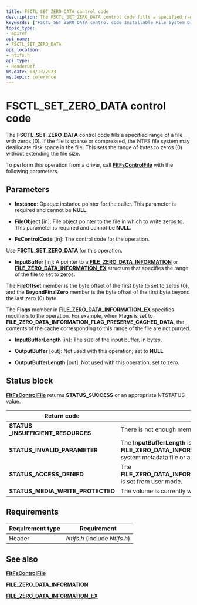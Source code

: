 ```yaml
---
title: FSCTL_SET_ZERO_DATA control code
description: The FSCTL_SET_ZERO_DATA control code fills a specified range of a file with zeros (0).
keywords: ["FSCTL_SET_ZERO_DATA control code Installable File System Drivers"]
topic_type:
- apiref
api_name:
- FSCTL_SET_ZERO_DATA
api_location:
- ntifs.h
api_type:
- HeaderDef
ms.date: 03/13/2023
ms.topic: reference
---
```


# FSCTL_SET_ZERO_DATA control code

The **FSCTL_SET_ZERO_DATA** control code fills a specified range of a file with zeros (0). If the file is sparse or compressed, the NTFS file system may deallocate disk space in the file. This sets the range of bytes to zeros (0) without extending the file size.

To perform this operation from a driver, call [**FltFsControlFile**](/windows-hardware/drivers/ddi/fltkernel/nf-fltkernel-fltfscontrolfile) with the following parameters.

## Parameters

- **Instance**: Opaque instance pointer for the caller. This parameter is required and cannot be **NULL**.

- **FileObject** [in]: File object pointer to the file in which to write zeros to. This parameter is required and cannot be **NULL**.

- **FsControlCode** [in]: The control code for the operation.

Use **FSCTL_SET_ZERO_DATA** for this operation.

- **InputBuffer** [in]: A pointer to a [**FILE_ZERO_DATA_INFORMATION**](/windows-hardware/drivers/ddi/ntifs/ns-ntifs-_file_zero_data_information) or [**FILE_ZERO_DATA_INFORMATION_EX**](/windows-hardware/drivers/ddi/ntifs/ns-ntifs-_file_zero_data_information_ex) structure that specifies the range of the file to set to zeros.

The **FileOffset** member is the byte offset of the first byte to set to zeros (0), and the **BeyondFinalZero** member is the byte offset of the first byte beyond the last zero (0) byte.

The **Flags** member in [**FILE_ZERO_DATA_INFORMATION_EX**](/windows-hardware/drivers/ddi/ntifs/ns-ntifs-_file_zero_data_information_ex) specifies modifiers to the operation. For example, when **Flags** is set to **FILE_ZERO_DATA_INFORMATION_FLAG_PRESERVE_CACHED_DATA**, the contents of the cache corresponding to this range of the file are not purged.

- **InputBufferLength** [in]: The size of the input buffer, in bytes.

- **OutputBuffer** [out]: Not used with this operation; set to **NULL**.

- **OutputBufferLength** [out]: Not used with this operation; set to zero.

## Status block

[**FltFsControlFile**](/windows-hardware/drivers/ddi/fltkernel/nf-fltkernel-fltfscontrolfile) returns **STATUS_SUCCESS** or an appropriate NTSTATUS value.

| Return code | Meaning |
| ----------- | ------- |
| **STATUS _INSUFFICIENT_RESOURCES** | There is not enough memory to complete the operation. |
| **STATUS_INVALID_PARAMETER**       | The **InputBufferLength** is smaller than the size of the **FILE_ZERO_DATA_INFORMATION** structures or the file specified is a system metadata file or a directory. |
| **STATUS_ACCESS_DENIED**           | The **FILE_ZERO_DATA_INFORMATION_FLAG_PRESERVE_CACHED_DATA** is set from user mode. |
| **STATUS_MEDIA_WRITE_PROTECTED**   | The volume is currently write protected. |

## Requirements

| Requirement type | Requirement |
| ---------------- | ----------- |
| Header | *Ntifs.h* (include *Ntifs.h*) |

## See also

[**FltFsControlFile**](/windows-hardware/drivers/ddi/fltkernel/nf-fltkernel-fltfscontrolfile)

[**FILE_ZERO_DATA_INFORMATION**](/windows-hardware/drivers/ddi/ntifs/ns-ntifs-_file_zero_data_information)

[**FILE_ZERO_DATA_INFORMATION_EX**](/windows-hardware/drivers/ddi/ntifs/ns-ntifs-_file_zero_data_information_ex)
